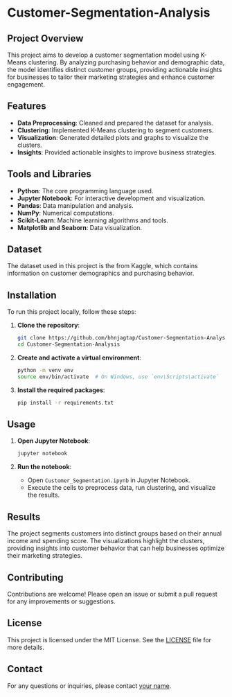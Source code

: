 # Customer-Segmentation-Analysis

## Project Overview

This project aims to develop a customer segmentation model using K-Means clustering. By analyzing purchasing behavior and demographic data, the model identifies distinct customer groups, providing actionable insights for businesses to tailor their marketing strategies and enhance customer engagement.

## Features

- **Data Preprocessing**: Cleaned and prepared the dataset for analysis.
- **Clustering**: Implemented K-Means clustering to segment customers.
- **Visualization**: Generated detailed plots and graphs to visualize the clusters.
- **Insights**: Provided actionable insights to improve business strategies.

## Tools and Libraries

- **Python**: The core programming language used.
- **Jupyter Notebook**: For interactive development and visualization.
- **Pandas**: Data manipulation and analysis.
- **NumPy**: Numerical computations.
- **Scikit-Learn**: Machine learning algorithms and tools.
- **Matplotlib and Seaborn**: Data visualization.

## Dataset

The dataset used in this project is the from Kaggle, which contains information on customer demographics and purchasing behavior.

## Installation

To run this project locally, follow these steps:

1. **Clone the repository**:
    ```sh
    git clone https://github.com/bhnjagtap/Customer-Segmentation-Analysis.git
    cd Customer-Segmentation-Analysis
    ```

2. **Create and activate a virtual environment**:
    ```sh
    python -m venv env
    source env/bin/activate  # On Windows, use `env\Scripts\activate`
    ```

3. **Install the required packages**:
    ```sh
    pip install -r requirements.txt
    ```

## Usage

1. **Open Jupyter Notebook**:
    ```sh
    jupyter notebook
    ```

2. **Run the notebook**:
    - Open `Customer_Segmentation.ipynb` in Jupyter Notebook.
    - Execute the cells to preprocess data, run clustering, and visualize the results.

## Results

The project segments customers into distinct groups based on their annual income and spending score. The visualizations highlight the clusters, providing insights into customer behavior that can help businesses optimize their marketing strategies.

## Contributing

Contributions are welcome! Please open an issue or submit a pull request for any improvements or suggestions.

## License

This project is licensed under the MIT License. See the [LICENSE](LICENSE) file for more details.

## Contact

For any questions or inquiries, please contact [your name](mailto:your.jagtapb977@gmail.com).
